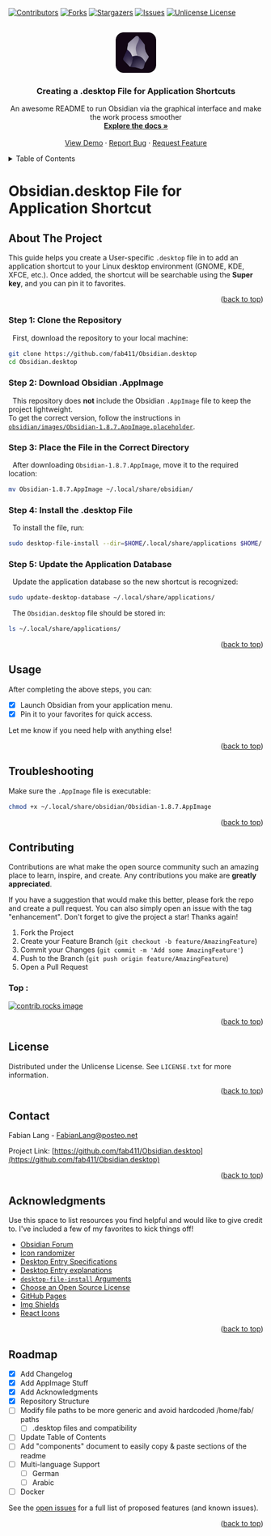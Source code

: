 <!-- Improved compatibility of back to top link: See: https://github.com/othneildrew/Best-README-Template/pull/73 -->
<a id="readme-top"></a>
<!--
*** Thanks for checking out the Best-README-Template. If you have a suggestion
*** that would make this better, please fork the repo and create a pull request
*** or simply open an issue with the tag "enhancement".
*** Don't forget to give the project a star!
*** Thanks again! Now go create something AMAZING! :D
-->



<!-- PROJECT SHIELDS -->
<!--
*** I'm using markdown "reference style" links for readability.
*** Reference links are enclosed in brackets [ ] instead of parentheses ( ).
*** See the bottom of this document for the declaration of the reference variables
*** for contributors-url, forks-url, etc. This is an optional, concise syntax you may use.
*** https://www.markdownguide.org/basic-syntax/#reference-style-links
*** The Markdown Links & Immages reference links are at the end of the readme 
-->
[![Contributors][contributors-shield]][contributors-url]
[![Forks][forks-shield]][forks-url]
[![Stargazers][stars-shield]][stars-url]
[![Issues][issues-shield]][issues-url]
[![Unlicense License][license-shield]][license-url]
<!--[![LinkedIn][linkedin-shield]][linkedin-url] -->

<!-- PROJECT LOGO -->
<br />
<div align="center">
  <a href="https://github.com/fab411/Obsidian.desktop/blob/main/obsidian/images/obsidian_core.svg">
    <img src="obsidian/images/obsidian_core.svg" alt="Logo" width="80" height="80">
  </a>

  <h3 align="center">Creating a .desktop File for Application Shortcuts</h3>
  <p align="center">
    An awesome README to run Obsidian via the graphical interface and make the work process smoother
    <br />
    <a href="https://github.com/fab411/Obsidian.desktop"><strong>Explore the docs »</strong></a>
    <br />
    <br />
    <a href="https://github.com/fab411/Obsidian.desktop">View Demo</a>
    &middot;
    <a href="https://github.com/fab411/Obsidian.desktop/issues/new?labels=bug&template=bug-report---.md">Report Bug</a>
    &middot;
    <a href="https://github.com/fab411/Obsidian.desktop/issues/new?labels=enhancement&template=feature-request---.md">Request Feature</a>
  </p>
</div>

<!-- TABLE OF CONTENTS -->
<details>
  <summary>Table of Contents</summary>
  <ol>
    <li>
      <a href="#about-the-project">About The Project</a>
      <!--<ul>
        <li><a href="#built-with">Built With</a></li>
      </ul>-->
    </li>
    <li>
      <a href="#getting-started">Getting Started</a>
      <!--<ul>
        <li><a href="#prerequisites">Prerequisites</a></li>
        <li><a href="#installation">Installation</a></li>
      </ul>-->
    </li>
    <li><a href="#usage">Usage</a></li>
    <li><a href="#links">Useful Links</a></li>
    <li><a href="#contributing">Contributing</a></li>
    <li><a href="#license">License</a></li>
    <li><a href="#contact">Contact</a></li>
    <li><a href="#acknowledgments">Acknowledgments</a></li>
  </ol>
</details>


# Obsidian.desktop File for Application Shortcut

## About The Project

This guide helps you create a User-specific `.desktop` file in to add an application shortcut to your Linux desktop environment (GNOME, KDE, XFCE, etc.). Once added, the shortcut will be searchable using the **Super key**, and you can pin it to favorites.

<p align="right">(<a href="#readme-top">back to top</a>)</p>


<!--
### Built With

This section should list any major frameworks/libraries used to bootstrap your project. Leave any add-ons/plugins for the acknowledgements section. Here are a few examples.

* [![Next][Next.js]][Next-url]
* [![React][React.js]][React-url]
* [![Vue][Vue.js]][Vue-url]
* [![Angular][Angular.io]][Angular-url]
* [![Svelte][Svelte.dev]][Svelte-url]
* [![Laravel][Laravel.com]][Laravel-url]
* [![Bootstrap][Bootstrap.com]][Bootstrap-url]
* [![JQuery][JQuery.com]][JQuery-url]

<p align="right">(<a href="#readme-top">back to top</a>)</p>
-->


### Step 1: Clone the Repository
&nbsp; First, download the repository to your local machine:
```bash
git clone https://github.com/fab411/Obsidian.desktop
cd Obsidian.desktop
```

### Step 2: Download Obsidian .AppImage 
&nbsp; This repository does **not** include the Obsidian `.AppImage` file to keep the project lightweight.  
To get the correct version, follow the instructions in [`obsidian/images/Obsidian-1.8.7.AppImage.placeholder`](obsidian/images/Obsidian-1.8.7.AppImage.placeholder).
    

<!--3️-->
### Step 3: Place the File in the Correct Directory 
&nbsp; After downloading `Obsidian-1.8.7.AppImage`, move it to the required location:
```bash
mv Obsidian-1.8.7.AppImage ~/.local/share/obsidian/
```

### Step 4: Install the .desktop File
&nbsp; To install the file, run:
```bash 
sudo desktop-file-install --dir=$HOME/.local/share/applications $HOME/.local/share/obsidian/Obsidian.desktop
```


### Step 5: Update the Application Database
&nbsp; Update the application database so the new shortcut is recognized:
```bash 
sudo update-desktop-database ~/.local/share/applications/
```
&nbsp; The `Obsidian.desktop` file should be stored in:
```bash
ls ~/.local/share/applications/
```

<p align="right">(<a href="#readme-top">back to top</a>)</p>


## Usage
After completing the above steps, you can:
 - [x] Launch Obsidian from your application menu.
 - [x] Pin it to your favorites for quick access.

Let me know if you need help with anything else!

<p align="right">(<a href="#readme-top">back to top</a>)</p>


<!-- Troubleshooting -->
## Troubleshooting
Make sure the `.AppImage` file is executable:
```bash
chmod +x ~/.local/share/obsidian/Obsidian-1.8.7.AppImage
```
<p align="right">(<a href="#readme-top">back to top</a>)</p>


<!-- CONTRIBUTING -->
## Contributing

Contributions are what make the open source community such an amazing place to learn, inspire, and create. Any contributions you make are **greatly appreciated**.

If you have a suggestion that would make this better, please fork the repo and create a pull request. You can also simply open an issue with the tag "enhancement".
Don't forget to give the project a star! Thanks again!

1. Fork the Project
2. Create your Feature Branch (`git checkout -b feature/AmazingFeature`)
3. Commit your Changes (`git commit -m 'Add some AmazingFeature'`)
4. Push to the Branch (`git push origin feature/AmazingFeature`)
5. Open a Pull Request

### Top :

<a href="https://github.com/fab411/Obsidian.desktop/graphs/contributors">
  <img src="https://contrib.rocks/image?repo=fab411/Obsidian.desktop" alt="contrib.rocks image" />
</a>

<p align="right">(<a href="#readme-top">back to top</a>)</p>


<!-- LICENSE -->
## License

Distributed under the Unlicense License. See `LICENSE.txt` for more information.

<p align="right">(<a href="#readme-top">back to top</a>)</p>


<!-- CONTACT -->
## Contact

Fabian Lang - FabianLang@posteo.net <!--[@your_twitter](https://twitter.com/your_username)-->

Project Link: [https://github.com/fab411/Obsidian.desktop](https://github.com/fab411/Obsidian.desktop)


<!--https://github.com/fab411/Obsidian.desktop/blob/main/README.md-->

<p align="right">(<a href="#readme-top">back to top</a>)</p>



<!-- ACKNOWLEDGMENTS -->
## Acknowledgments

Use this space to list resources you find helpful and would like to give credit to. I've included a few of my favorites to kick things off!

* [Obsidian Forum](https://forum.obsidian.md/) 
* [Icon randomizer](https://obsidian.md/blog/new-obsidian-icon/)
* [Desktop Entry Specifications](https://specifications.freedesktop.org/desktop-entry-spec/latest/)
* [Desktop Entry explanations](https://www.baeldung.com/linux/desktop-entry-files)
* [`desktop-file-install` Arguments](https://www.commandlinux.com/man-page/man1/desktop-file-install.1.html)
* [Choose an Open Source License](https://choosealicense.com)
* [GitHub Pages](https://pages.github.com)
* [Img Shields](https://shields.io)
* [React Icons](https://react-icons.github.io/react-icons/search)

<p align="right">(<a href="#readme-top">back to top</a>)</p>

<!--ROADMAP--> 
## Roadmap

- [x] Add Changelog
- [x] Add AppImage Stuff
- [x] Add Acknowledgments
- [x] Repository Structure
- [ ] Modify file paths to be more generic and avoid hardcoded /home/fab/ paths
    - [ ] .desktop files and compatibility
- [ ] Update Table of Contents
- [ ] Add "components" document to easily copy & paste sections of the readme
- [ ] Multi-language Support
    - [ ] German
    - [ ] Arabic
- [ ] Docker

See the [open issues](https://github.com/othneildrew/Best-README-Template/issues) for a full list of proposed features (and known issues).

<p align="right">(<a href="#readme-top">back to top</a>)</p>


<!--* * [Font Awesome](https://fontawesome.com)
  * * [Malven's Flexbox Cheatsheet](https://flexbox.malven.co/)
* [Malven's Grid Cheatsheet](https://grid.malven.co/
* [GitHub Emoji Cheat Sheet](https://www.webpagefx.com/tools/emoji-cheat-sheet)-->





<!-- MARKDOWN LINKS & IMAGES -->
[repo]: https://github.com/fab411/Obsidian.desktop
[link]: fab411/Obsidian.desktop
<!-- https://www.markdownguide.org/basic-syntax/#reference-style-links -->
[contributors-shield]: https://img.shields.io/github/contributors/othneildrew/Best-README-Template.svg?style=for-the-badge
[contributors-url]: https://github.com/fab411/Obsidian.desktop/graphs/contributors
[forks-shield]: https://img.shields.io/github/forks/fab411/Obsidian.desktop.svg?style=for-the-badge
[forks-url]: https://github.com/fab411/Obsidian.desktop/network/members
[stars-shield]: https://img.shields.io/github/stars/fab411/Obsidian.desktop.svg?style=for-the-badge
[stars-url]: https://github.com/fab411/Obsidian.desktop/stargazers
[issues-shield]: https://img.shields.io/github/issues/fab411/Obsidian.desktop.svg?style=for-the-badge
[issues-url]: https://github.com/fab411/Obsidian.desktop/issues
[license-shield]: https://img.shields.io/github/license/fab411/Obsidian.desktop.svg?style=for-the-badge
[license-url]: https://github.com/fab411/Obsidian.desktop/blob/master/LICENSE.txt
[linkedin-shield]: https://img.shields.io/badge/-LinkedIn-black.svg?style=for-the-badge&logo=linkedin&colorB=555
[linkedin-url]: https://linkedin.com/in/othneildrew

<!--
[Next.js]: https://img.shields.io/badge/next.js-000000?style=for-the-badge&logo=nextdotjs&logoColor=white
[Next-url]: https://nextjs.org/
[React.js]: https://img.shields.io/badge/React-20232A?style=for-the-badge&logo=react&logoColor=61DAFB
[React-url]: https://reactjs.org/
[Vue.js]: https://img.shields.io/badge/Vue.js-35495E?style=for-the-badge&logo=vuedotjs&logoColor=4FC08D
[Vue-url]: https://vuejs.org/
[Angular.io]: https://img.shields.io/badge/Angular-DD0031?style=for-the-badge&logo=angular&logoColor=white
[Angular-url]: https://angular.io/
[Svelte.dev]: https://img.shields.io/badge/Svelte-4A4A55?style=for-the-badge&logo=svelte&logoColor=FF3E00
[Svelte-url]: https://svelte.dev/
[Laravel.com]: https://img.shields.io/badge/Laravel-FF2D20?style=for-the-badge&logo=laravel&logoColor=white
[Laravel-url]: https://laravel.com
[Bootstrap.com]: https://img.shields.io/badge/Bootstrap-563D7C?style=for-the-badge&logo=bootstrap&logoColor=white
[Bootstrap-url]: https://getbootstrap.com
[JQuery.com]: https://img.shields.io/badge/jQuery-0769AD?style=for-the-badge&logo=jquery&logoColor=white
[JQuery-url]: https://jquery.com 
[forks-url]: https://github.com/othneildrew/Best-README-Template/network/members
[stars-shield]: https://img.shields.io/github/stars/othneildrew/Best-README-Template.svg?style=for-the-badge
[stars-url]: https://github.com/othneildrew/Best-README-Template/stargazers
[issues-shield]: https://img.shields.io/github/issues/othneildrew/Best-README-Template.svg?style=for-the-badge
[issues-url]: https://github.com/othneildrew/Best-README-Template/issues
[license-shield]: https://img.shields.io/github/license/othneildrew/Best-README-Template.svg?style=for-the-badge
[license-url]: https://github.com/othneildrew/Best-README-Template/blob/master/LICENSE.txt
[linkedin-shield]: https://img.shields.io/badge/-LinkedIn-black.svg?style=for-the-badge&logo=linkedin&colorB=555
[linkedin-url]: https://linkedin.com/in/othneildrew
[product-screenshot]: images/screenshot.png
[Next.js]: https://img.shields.io/badge/next.js-000000?style=for-the-badge&logo=nextdotjs&logoColor=white
[Next-url]: https://nextjs.org/
[React.js]: https://img.shields.io/badge/React-20232A?style=for-the-badge&logo=react&logoColor=61DAFB
[React-url]: https://reactjs.org/
[Vue.js]: https://img.shields.io/badge/Vue.js-35495E?style=for-the-badge&logo=vuedotjs&logoColor=4FC08D
[Vue-url]: https://vuejs.org/
[Angular.io]: https://img.shields.io/badge/Angular-DD0031?style=for-the-badge&logo=angular&logoColor=white
[Angular-url]: https://angular.io/
[Svelte.dev]: https://img.shields.io/badge/Svelte-4A4A55?style=for-the-badge&logo=svelte&logoColor=FF3E00
[Svelte-url]: https://svelte.dev/
[Laravel.com]: https://img.shields.io/badge/Laravel-FF2D20?style=for-the-badge&logo=laravel&logoColor=white
[Laravel-url]: https://laravel.com
[Bootstrap.com]: https://img.shields.io/badge/Bootstrap-563D7C?style=for-the-badge&logo=bootstrap&logoColor=white
[Bootstrap-url]: https://getbootstrap.com
[JQuery.com]: https://img.shields.io/badge/jQuery-0769AD?style=for-the-badge&logo=jquery&logoColor=white
[JQuery-url]: https://jquery.com 
-->

